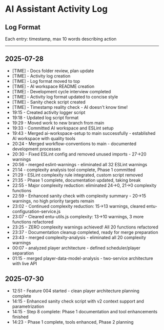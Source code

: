 # AI Assistant Activity Log

## Log Format

Each entry: timestamp, max 10 words describing action

---

## 2025-07-28

- [TIME] - Docs folder review, plan update
- [TIME] - Activity log creation
- [TIME] - Log format moved to top
- [TIME] - AI workspace README creation
- [TIME] - Development cycle interview completed
- [TIME] - Activity log format updated to concise style
- [TIME] - Sanity check script created
- [TIME] - Timestamp reality check - AI doesn't know time!
- 19:15 - Created activity logger script
- 19:18 - Updated log script format
- 19:29 - Moved work to new branch from main
- 19:33 - Committed AI workspace and ESLint setup
- 19:43 - Merged ai-workspace-setup to main successfully - established AI workspace with quality tools
- 20:24 - Merged workflow-conventions to main - documented development processes
- 20:30 - Fixed ESLint config and removed unused imports - 27→20 warnings
- 20:56 - merged eslint-warnings - eliminated all 32 ESLint warnings
- 21:14 - complexity analysis tool complete, Phase 1 committed
- 21:29 - ESLint complexity rule integrated, custom script removed
- 21:35 - Phase 1 complete, documentation updated, taking break
- 22:55 - Major complexity reduction: eliminated 24→0, 21→0 complexity functions
- 22:59 - Enhanced sanity check with complexity summary - 20→15 warnings, no high priority targets remain
- 23:02 - Continued complexity reduction: 15→13 warnings, cleared entu-configuration-service.js
- 23:07 - Cleared entu-utils.js complexity: 13→10 warnings, 3 more functions refactored
- 23:25 - ZERO complexity warnings achieved! All 20 functions refactored
- 23:37 - Documentation cleanup completed, ready for merge preparation
- 23:43 - merged complexity-analysis - eliminated all 20 complexity warnings
- 00:07 - analyzed player architecture - defined scheduler/player separation
- 01:15 - merged player-data-model-analysis - two-service architecture with live API

## 2025-07-30

- 12:51 - Feature 004 started - clean player architecture planning complete
- 14:15 - Enhanced sanity check script with v2 context support and parametrization
- 14:15 - Step 8 complete: Phase 1 documentation and tool enhancements finished
- 14:23 - Phase 1 complete, tools enhanced, Phase 2 planning
